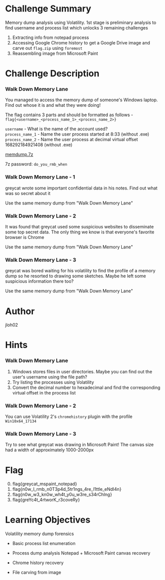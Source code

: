 # Challenge Summary

Memory dump analysis using Volatility. 1st stage is preliminary analysis to find username and process list which unlocks 3 remaining challenges

1. Extracting info from notepad process
2. Accessing Google Chrome history to get a Google Drive image and carve out `flag.zip` using `foremost`
3. Reassembling image from Microsoft Paint

# Challenge Description

### Walk Down Memory Lane

You managed to access the memory dump of someone's Windows laptop. Find out whose it is and what they were doing!

The flag contains 3 parts and should be formatted as follows - `flag{<username>_<process_name_1>_<process_name_2>}`

`username` - What is the name of the account used?<br>
`process_name_1` - Name the user process started at 8:33 (without .exe) <br>
`process_name_2` - Name the user process at decimal virtual offset 168292184921408 (without .exe)

[memdump.7z](https://drive.google.com/file/d/1uQsIZh7g1739cKYLynM-jY4de_q6jDFL/view?usp=sharing)

7z password: `do_you_rmb_when`

### Walk Down Memory Lane - 1

greycat wrote some important confidential data in his notes. Find out what was so secret about it

Use the same memory dump from "Walk Down Memory Lane"

### Walk Down Memory Lane - 2

It was found that greycat used some suspicious websites to disseminate some top secret data. The only thing we know is that everyone's favorite browser is Chrome

Use the same memory dump from "Walk Down Memory Lane"

### Walk Down Memory Lane - 3

greycat was bored waiting for his volatility to find the profile of a memory dump so he resorted to drawing some sketches. Maybe he left some suspicious information there too?

Use the same memory dump from "Walk Down Memory Lane"

# Author

jloh02

# Hints

### Walk Down Memory Lane

1. Windows stores files in user directories. Maybe you can find out the user's username using the file path?
2. Try listing the processes using Volatility
3. Convert the decimal number to hexadecimal and find the corresponding virtual offset in the process list

### Walk Down Memory Lane - 2

You can use Volatility 2's `chromehistory` plugin with the profile `Win10x64_17134`

### Walk Down Memory Lane - 3

Try to see what greycat was drawing in Microsoft Paint! The canvas size had a width of approximately 1000-2000px

# Flag

0. flag{greycat_mspaint_notepad}
1. flag{n0w_l_rmb_n0T3p4d_5tr1ngs_4re_l1ttle_eNdI4n}
2. flag{n0w_w3_kn0w_wh4t_y0u_w3re_s34rChlng}
3. flag{greYc4t_4rtworK_r3coveRy}

# Learning Objectives

Volatility memory dump forensics

- Basic process list enumeration
- Process dump analysis Notepad + Microsoft Paint canvas recovery
- Chrome history recovery

- File carving from image
